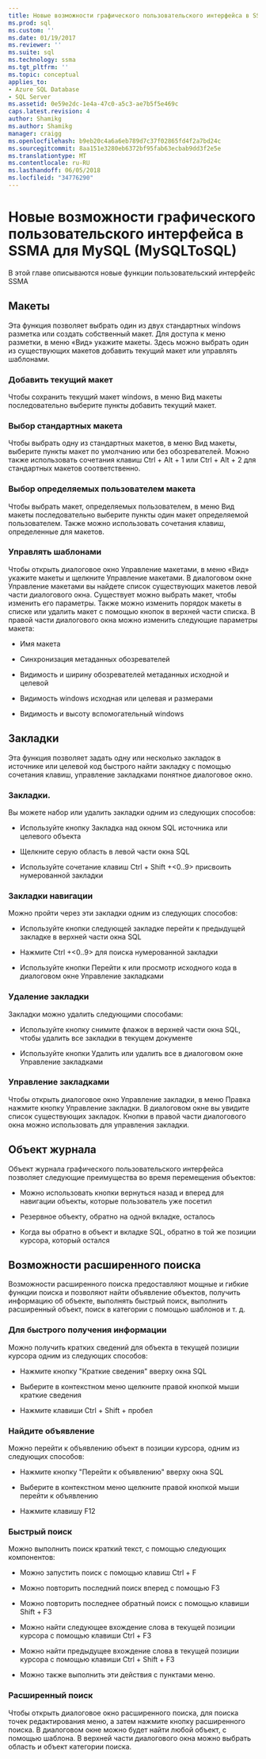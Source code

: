 ```yaml
---
title: Новые возможности графического пользовательского интерфейса в SSMA для MySQL (MySQLToSQL) | Документы Microsoft
ms.prod: sql
ms.custom: ''
ms.date: 01/19/2017
ms.reviewer: ''
ms.suite: sql
ms.technology: ssma
ms.tgt_pltfrm: ''
ms.topic: conceptual
applies_to:
- Azure SQL Database
- SQL Server
ms.assetid: 0e59e2dc-1e4a-47c0-a5c3-ae7b5f5e469c
caps.latest.revision: 4
author: Shamikg
ms.author: Shamikg
manager: craigg
ms.openlocfilehash: b9eb20c4a6a6eb789d7c37f02865fd4f2a7bd24c
ms.sourcegitcommit: 8aa151e3280eb6372bf95fab63ecbab9dd3f2e5e
ms.translationtype: MT
ms.contentlocale: ru-RU
ms.lasthandoff: 06/05/2018
ms.locfileid: "34776290"
---
```

# <a name="new-gui-features-in-ssma-for-mysql-mysqltosql"></a>Новые возможности графического пользовательского интерфейса в SSMA для MySQL (MySQLToSQL)
В этой главе описываются новые функции пользовательский интерфейс SSMA  
  
## <a name="layouts"></a>Макеты  
Эта функция позволяет выбрать один из двух стандартных windows разметка или создать собственный макет. Для доступа к меню разметки, в меню «Вид» укажите макеты. Здесь можно выбрать один из существующих макетов добавить текущий макет или управлять шаблонами.  
  
### <a name="add-current-layout"></a>Добавить текущий макет  
Чтобы сохранить текущий макет windows, в меню Вид макеты последовательно выберите пункты добавить текущий макет.  
  
### <a name="choose-predefined-layout"></a>Выбор стандартных макета  
Чтобы выбрать одну из стандартных макетов, в меню Вид макеты, выберите пункты макет по умолчанию или без обозревателей. Можно также использовать сочетания клавиш Ctrl + Alt + 1 или Ctrl + Alt + 2 для стандартных макетов соответственно.  
  
### <a name="choose-user-defined-layout"></a>Выбор определяемых пользователем макета  
Чтобы выбрать макет, определяемых пользователем, в меню Вид макеты последовательно выберите пункты один макет определяемой пользователем. Также можно использовать сочетания клавиш, определенные для макетов.  
  
### <a name="manage-layouts"></a>Управлять шаблонами  
Чтобы открыть диалоговое окно Управление макетами, в меню «Вид» укажите макеты и щелкните Управление макетами. В диалоговом окне Управление макетами вы найдете список существующих макетов левой части диалогового окна. Существует можно выбрать макет, чтобы изменить его параметры. Также можно изменить порядок макеты в списке или удалить макет с помощью кнопок в верхней части списка. В правой части диалогового окна можно изменить следующие параметры макета:  
  
-   Имя макета  
  
-   Синхронизация метаданных обозревателей  
  
-   Видимость и ширину обозревателей метаданных исходной и целевой  
  
-   Видимость windows исходная или целевая и размерами  
  
-   Видимость и высоту вспомогательный windows  
  
## <a name="bookmarks"></a>Закладки  
Эта функция позволяет задать одну или несколько закладок в источнике или целевой код быстрого найти закладку с помощью сочетания клавиш, управление закладками понятное диалоговое окно.  
  
### <a name="toggle-bookmark"></a>Закладки.  
Вы можете набор или удалить закладки одним из следующих способов:  
  
-   Используйте кнопку Закладка над окном SQL источника или целевого объекта  
  
-   Щелкните серую область в левой части окна SQL  
  
-   Используйте сочетание клавиш Ctrl + Shift +&lt;0..9&gt; присвоить нумерованной закладки  
  
### <a name="bookmark-navigation"></a>Закладки навигации  
Можно пройти через эти закладки одним из следующих способов:  
  
-   Используйте кнопки следующей закладке перейти к предыдущей закладке в верхней части окна SQL  
  
-   Нажмите Ctrl +&lt;0..9&gt; для поиска нумерованной закладки  
  
-   Используйте кнопки Перейти к или просмотр исходного кода в диалоговом окне Управление закладками  
  
### <a name="removing-bookmark"></a>Удаление закладки  
Закладки можно удалить следующими способами:  
  
-   Используйте кнопку снимите флажок в верхней части окна SQL, чтобы удалить все закладки в текущем документе  
  
-   Используйте кнопки Удалить или удалить все в диалоговом окне Управление закладками  
  
### <a name="manage-bookmarks"></a>Управление закладками  
Чтобы открыть диалоговое окно Управление закладки, в меню Правка нажмите кнопку Управление закладки. В диалоговом окне вы увидите список существующих закладок. Кнопки в правой части диалогового окна можно использовать для управления закладки.  
  
## <a name="object-history"></a>Объект журнала  
Объект журнала графического пользовательского интерфейса позволяет следующие преимущества во время перемещения объектов:  
  
-   Можно использовать кнопки вернуться назад и вперед для навигации объекты, которые пользователь уже посетил  
  
-   Резервное объекту, обратно на одной вкладке, осталось  
  
-   Когда вы обратно в объект и вкладке SQL, обратно в той же позиции курсора, который остался  
  
## <a name="advanced-search-capabilities"></a>Возможности расширенного поиска  
Возможности расширенного поиска предоставляют мощные и гибкие функции поиска и позволяют найти объявление объектов, получить информацию об объекте, выполнять быстрый поиск, выполнить расширенный объект, поиск в категории с помощью шаблонов и т. д.  
  
### <a name="get-quick-information"></a>Для быстрого получения информации  
Можно получить кратких сведений для объекта в текущей позиции курсора одним из следующих способов:  
  
-   Нажмите кнопку "Краткие сведения" вверху окна SQL  
  
-   Выберите в контекстном меню щелкните правой кнопкой мыши краткие сведения  
  
-   Нажмите клавиши Ctrl + Shift + пробел  
  
### <a name="find-declaration"></a>Найдите объявление  
Можно перейти к объявлению объект в позиции курсора, одним из следующих способов:  
  
-   Нажмите кнопку "Перейти к объявлению" вверху окна SQL  
  
-   Выберите в контекстном меню щелкните правой кнопкой мыши перейти к объявлению  
  
-   Нажмите клавишу F12  
  
### <a name="quick-search"></a>Быстрый поиск  
Можно выполнить поиск краткий текст, с помощью следующих компонентов:  
  
-   Можно запустить поиск с помощью клавиш Ctrl + F  
  
-   Можно повторить последний поиск вперед с помощью F3  
  
-   Можно повторить последнее обратный поиск с помощью клавиши Shift + F3  
  
-   Можно найти следующее вхождение слова в текущей позиции курсора с помощью клавиши Ctrl + F3  
  
-   Можно найти предыдущее вхождение слова в текущей позиции курсора с помощью клавиши Ctrl + Shift + F3  
  
-   Можно также выполнить эти действия с пунктами меню.  
  
### <a name="advanced-search"></a>Расширенный поиск  
Чтобы открыть диалоговое окно расширенного поиска, для поиска точек редактирования меню, а затем нажмите кнопку расширенного поиска. В диалоговом окне можно будет найти любой объект, с помощью шаблона. В верхней части диалогового окна можно выбрать область и объект категории поиска.  
  
